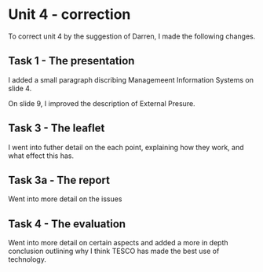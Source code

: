 Unit 4 - correction
===================

To correct unit 4 by the suggestion of Darren, I made the following changes.

Task 1 - The presentation
---------------------
I added a small paragraph discribing Managemeent Information Systems on slide 4.

On slide 9, I improved the description of External Presure.

Task 3 - The leaflet
--------------------
I went into futher detail on the each point, explaining how they work, and what effect this has.

Task 3a - The report
--------------------
Went into more detail on the issues

Task 4 - The evaluation
-----------------------

Went into more detail on certain aspects and added a more in depth conclusion outlining why I think TESCO has made the best use of technology.
